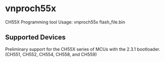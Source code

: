 # vnproch55x
CH55X Programming tool
Usage: vnproch55x flash_file.bin

## Supported Devices
Preliminary support for the CH55X series of MCUs with the 2.3.1 bootloader. (CH551, CH552, CH554, CH558, and CH559)
